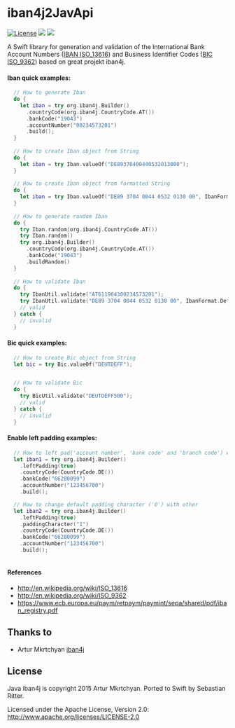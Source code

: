 iban4j2JavApi 
=============

[![License](https://img.shields.io/badge/License-Apache%202.0-blue.svg)](https://raw.githubusercontent.com/bastie/iban4j2JavApi/master/LICENSE.txt)
[![](https://img.shields.io/endpoint?url=https%3A%2F%2Fswiftpackageindex.com%2Fapi%2Fpackages%2Fbastie%2Fiban4j2JavApi%2Fbadge%3Ftype%3Dswift-versions)](https://swiftpackageindex.com/bastie/iban4j2JavApi)
[![](https://img.shields.io/endpoint?url=https%3A%2F%2Fswiftpackageindex.com%2Fapi%2Fpackages%2Fbastie%2Fiban4j2JavApi%2Fbadge%3Ftype%3Dplatforms)](https://swiftpackageindex.com/bastie/iban4j2JavApi)

A Swift library for generation and validation of the International Bank Account
Numbers (<a href="http://en.wikipedia.org/wiki/ISO_13616" target="_blank">IBAN ISO_13616</a>) and Business Identifier
Codes (<a href="http://en.wikipedia.org/wiki/ISO_9362" target="_blank">BIC ISO_9362</a>) based on great projekt iban4j.


#### Iban quick examples:

```swift
  // How to generate Iban
  do {
    let iban = try org.iban4j.Builder()
      .countryCode(org.iban4j.CountryCode.AT())
      .bankCode("19043")
      .accountNumber("00234573201")
      .build();
  }
  
  // How to create Iban object from String
  do {
    let iban = try Iban.valueOf("DE89370400440532013000");
  }
  
  // How to create Iban object from formatted String
  do {
    let iban = try Iban.valueOf("DE89 3704 0044 0532 0130 00", IbanFormat.Default);
  }
  
  // How to generate random Iban
  do {
    try Iban.random(org.iban4j.CountryCode.AT())
    try Iban.random()
    try org.iban4j.Builder()
      .countryCode(org.iban4j.CountryCode.AT())
      .bankCode("19043")
      .buildRandom()
  }
  
  // How to validate Iban
  do {
    try IbanUtil.validate("AT611904300234573201");
    try IbanUtil.validate("DE89 3704 0044 0532 0130 00", IbanFormat.Default);
    // valid
  } catch {
    // invalid
  }
```

#### Bic quick examples:

```swift
  // How to create Bic object from String
  let bic = try Bic.valueOf("DEUTDEFF");


  // How to validate Bic
  do {
    try BicUtil.validate("DEUTDEFF500");
    // valid
  } catch {
    // invalid
  }
```

#### Enable left padding examples:

```swift
  // How to left pad('account number', 'bank code' and 'branch code') with zero
  let iban1 = try org.iban4j.Builder()
    .leftPadding(true)
    .countryCode(CountryCode.DE())
    .bankCode("66280099")
    .accountNumber("123456700")
    .build();

  // How to change default padding character ('0') with other
  let iban2 = try org.iban4j.Builder()
    .leftPadding(true)
    .paddingCharacter("1")
    .countryCode(CountryCode.DE())
    .bankCode("66280099")
    .accountNumber("123456700")
    .build();
  
```



#### References

- http://en.wikipedia.org/wiki/ISO_13616
- http://en.wikipedia.org/wiki/ISO_9362
- https://www.ecb.europa.eu/paym/retpaym/paymint/sepa/shared/pdf/iban_registry.pdf

## Thanks to

* Artur Mkrtchyan [iban4j](https://github.com/arturmkrtchyan/iban4j)


## License

Java iban4j is copyright 2015 Artur Mkrtchyan.
Ported to Swift by Sebastian Ritter.

Licensed under the Apache License, Version 2.0: http://www.apache.org/licenses/LICENSE-2.0

